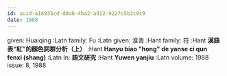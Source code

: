```yaml
---
id: uuid-a16935cd-d0a8-4ba2-ad12-922fc5b3c0c9
date: 1988
---
```


given: Huaiqing :Latn
family: Fu :Latn
given: 淮青 :Hant
family: 符 :Hant
**漢語表“紅”的顏色詞群分析（上）** :Hant
**Hanyu biao "hong" de yanse ci qun fenxi (shang)** :Latn
In: 
**語文硏究** :Hant
**Yuwen yanjiu** :Latn
volume: 1988
issue: 8, 1988